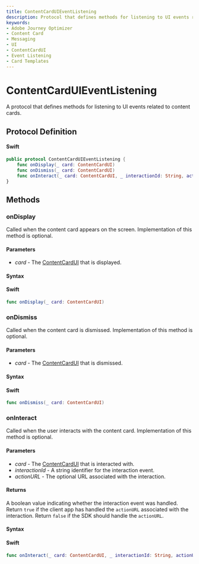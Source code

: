```yaml
---
title: ContentCardUIEventListening
description: Protocol that defines methods for listening to UI events related to content cards.
keywords:
- Adobe Journey Optimizer
- Content Card
- Messaging
- UI
- ContentCardUI
- Event Listening
- Card Templates
---
```


# ContentCardUIEventListening

A protocol that defines methods for listening to UI events related to content cards.

## Protocol Definition

<CodeBlock slots="heading, code" repeat="1" languages="Swift" />

#### Swift

```swift
public protocol ContentCardUIEventListening {
    func onDisplay(_ card: ContentCardUI)
    func onDismiss(_ card: ContentCardUI)
    func onInteract(_ card: ContentCardUI, _ interactionId: String, actionURL: URL?) -> Bool
}
```

## Methods

### onDisplay

Called when the content card appears on the screen. Implementation of this method is optional.

#### Parameters

* _card_ - The [ContentCardUI](./contentcardui.md) that is displayed.

#### Syntax

<CodeBlock slots="heading, code" repeat="1" languages="Swift" />

#### Swift

```swift
func onDisplay(_ card: ContentCardUI)
```

### onDismiss

Called when the content card is dismissed. Implementation of this method is optional.

#### Parameters

* _card_ - The [ContentCardUI](./contentcardui.md) that is dismissed.

#### Syntax

<CodeBlock slots="heading, code" repeat="1" languages="Swift" />

#### Swift

```swift
func onDismiss(_ card: ContentCardUI)
```

### onInteract

Called when the user interacts with the content card. Implementation of this method is optional.

#### Parameters

* _card_ - The [ContentCardUI](./contentcardui.md) that is interacted with.
* _interactionId_ - A string identifier for the interaction event.
* _actionURL_ - The optional URL associated with the interaction.

#### Returns

A boolean value indicating whether the interaction event was handled. Return `true` if the client app has handled the `actionURL` associated with the interaction. Return `false` if the SDK should handle the `actionURL`.

#### Syntax

<CodeBlock slots="heading, code, content" repeat="1" languages="Swift" />

#### Swift

```swift
func onInteract(_ card: ContentCardUI, _ interactionId: String, actionURL: URL?) -> Bool
```
